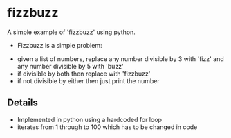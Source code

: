 # fizzbuzz
A simple example of 'fizzbuzz' using python.
 - Fizzbuzz is a simple problem: 
  * given a list of numbers, replace any number divisible by 3 with 'fizz' and any number divisible by 5 with 'buzz'
  * if divisible by both then replace with 'fizzbuzz'
  * if not divisible by either then just print the number

## Details
- Implemented in python using a hardcoded for loop
- iterates from 1 through to 100 which has to be changed in code
